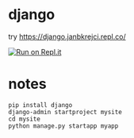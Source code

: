 # django

try https://django.janbkrejci.repl.co/

[![Run on Repl.it](https://repl.it/badge/github/janbkrejci/django)](https://repl.it/github/janbkrejci/django)

# notes


```
pip install django
django-admin startproject mysite
cd mysite
python manage.py startapp myapp
```